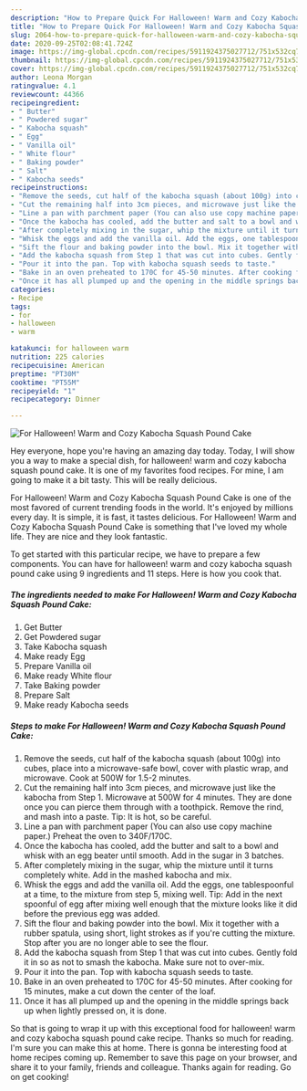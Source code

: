 ```yaml
---
description: "How to Prepare Quick For Halloween! Warm and Cozy Kabocha Squash Pound Cake"
title: "How to Prepare Quick For Halloween! Warm and Cozy Kabocha Squash Pound Cake"
slug: 2064-how-to-prepare-quick-for-halloween-warm-and-cozy-kabocha-squash-pound-cake
date: 2020-09-25T02:08:41.724Z
image: https://img-global.cpcdn.com/recipes/5911924375027712/751x532cq70/for-halloween-warm-and-cozy-kabocha-squash-pound-cake-recipe-main-photo.jpg
thumbnail: https://img-global.cpcdn.com/recipes/5911924375027712/751x532cq70/for-halloween-warm-and-cozy-kabocha-squash-pound-cake-recipe-main-photo.jpg
cover: https://img-global.cpcdn.com/recipes/5911924375027712/751x532cq70/for-halloween-warm-and-cozy-kabocha-squash-pound-cake-recipe-main-photo.jpg
author: Leona Morgan
ratingvalue: 4.1
reviewcount: 44366
recipeingredient:
- " Butter"
- " Powdered sugar"
- " Kabocha squash"
- " Egg"
- " Vanilla oil"
- " White flour"
- " Baking powder"
- " Salt"
- " Kabocha seeds"
recipeinstructions:
- "Remove the seeds, cut half of the kabocha squash (about 100g) into cubes, place into a microwave-safe bowl, cover with plastic wrap, and microwave. Cook at 500W for 1.5-2 minutes."
- "Cut the remaining half into 3cm pieces, and microwave just like the kabocha from Step 1. Microwave at 500W for 4 minutes. They are done once you can pierce them through with a toothpick. Remove the rind, and mash into a paste. Tip: It is hot, so be careful."
- "Line a pan with parchment paper (You can also use copy machine paper.) Preheat the oven to 340F/170C."
- "Once the kabocha has cooled, add the butter and salt to a bowl and whisk with an egg beater until smooth. Add in the sugar in 3 batches."
- "After completely mixing in the sugar, whip the mixture until it turns completely white. Add in the mashed kabocha and mix."
- "Whisk the eggs and add the vanilla oil. Add the eggs, one tablespoonful at a time, to the mixture from step 5, mixing well. Tip: Add in the next spoonful of egg after mixing well enough that the mixture looks like it did before the previous egg was added."
- "Sift the flour and baking powder into the bowl. Mix it together with a rubber spatula, using short, light strokes as if you&#39;re cutting the mixture. Stop after you are no longer able to see the flour."
- "Add the kabocha squash from Step 1 that was cut into cubes. Gently fold it in so as not to smash the kabocha. Make sure not to over-mix."
- "Pour it into the pan. Top with kabocha squash seeds to taste."
- "Bake in an oven preheated to 170C for 45-50 minutes. After cooking for 15 minutes, make a cut down the center of the loaf."
- "Once it has all plumped up and the opening in the middle springs back up when lightly pressed on, it is done."
categories:
- Recipe
tags:
- for
- halloween
- warm

katakunci: for halloween warm 
nutrition: 225 calories
recipecuisine: American
preptime: "PT30M"
cooktime: "PT55M"
recipeyield: "1"
recipecategory: Dinner

---
```



![For Halloween! Warm and Cozy Kabocha Squash Pound Cake](https://img-global.cpcdn.com/recipes/5911924375027712/751x532cq70/for-halloween-warm-and-cozy-kabocha-squash-pound-cake-recipe-main-photo.jpg)

Hey everyone, hope you're having an amazing day today. Today, I will show you a way to make a special dish, for halloween! warm and cozy kabocha squash pound cake. It is one of my favorites food recipes. For mine, I am going to make it a bit tasty. This will be really delicious.



For Halloween! Warm and Cozy Kabocha Squash Pound Cake is one of the most favored of current trending foods in the world. It's enjoyed by millions every day. It is simple, it is fast, it tastes delicious. For Halloween! Warm and Cozy Kabocha Squash Pound Cake is something that I've loved my whole life. They are nice and they look fantastic.


To get started with this particular recipe, we have to prepare a few components. You can have for halloween! warm and cozy kabocha squash pound cake using 9 ingredients and 11 steps. Here is how you cook that.

<!--inarticleads1-->

##### The ingredients needed to make For Halloween! Warm and Cozy Kabocha Squash Pound Cake:

1. Get  Butter
1. Get  Powdered sugar
1. Take  Kabocha squash
1. Make ready  Egg
1. Prepare  Vanilla oil
1. Make ready  White flour
1. Take  Baking powder
1. Prepare  Salt
1. Make ready  Kabocha seeds




<!--inarticleads2-->

##### Steps to make For Halloween! Warm and Cozy Kabocha Squash Pound Cake:

1. Remove the seeds, cut half of the kabocha squash (about 100g) into cubes, place into a microwave-safe bowl, cover with plastic wrap, and microwave. Cook at 500W for 1.5-2 minutes.
1. Cut the remaining half into 3cm pieces, and microwave just like the kabocha from Step 1. Microwave at 500W for 4 minutes. They are done once you can pierce them through with a toothpick. Remove the rind, and mash into a paste. Tip: It is hot, so be careful.
1. Line a pan with parchment paper (You can also use copy machine paper.) Preheat the oven to 340F/170C.
1. Once the kabocha has cooled, add the butter and salt to a bowl and whisk with an egg beater until smooth. Add in the sugar in 3 batches.
1. After completely mixing in the sugar, whip the mixture until it turns completely white. Add in the mashed kabocha and mix.
1. Whisk the eggs and add the vanilla oil. Add the eggs, one tablespoonful at a time, to the mixture from step 5, mixing well. Tip: Add in the next spoonful of egg after mixing well enough that the mixture looks like it did before the previous egg was added.
1. Sift the flour and baking powder into the bowl. Mix it together with a rubber spatula, using short, light strokes as if you&#39;re cutting the mixture. Stop after you are no longer able to see the flour.
1. Add the kabocha squash from Step 1 that was cut into cubes. Gently fold it in so as not to smash the kabocha. Make sure not to over-mix.
1. Pour it into the pan. Top with kabocha squash seeds to taste.
1. Bake in an oven preheated to 170C for 45-50 minutes. After cooking for 15 minutes, make a cut down the center of the loaf.
1. Once it has all plumped up and the opening in the middle springs back up when lightly pressed on, it is done.




So that is going to wrap it up with this exceptional food for halloween! warm and cozy kabocha squash pound cake recipe. Thanks so much for reading. I'm sure you can make this at home. There is gonna be interesting food at home recipes coming up. Remember to save this page on your browser, and share it to your family, friends and colleague. Thanks again for reading. Go on get cooking!
